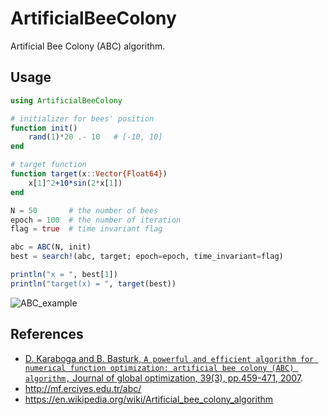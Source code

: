# ArtificialBeeColony
Artificial Bee Colony (ABC) algorithm.

## Usage
``` julia
using ArtificialBeeColony

# initializer for bees' position
function init()
    rand(1)*20 .- 10   # [-10, 10] 
end

# target function
function target(x::Vector{Float64})
    x[1]^2+10*sin(2*x[1])
end

N = 50       # the number of bees
epoch = 100  # the number of iteration
flag = true  # time invariant flag

abc = ABC(N, init)
best = search!(abc, target; epoch=epoch, time_invariant=flag)

println("x = ", best[1])
println("target(x) = ", target(best))
```

![ABC_example](http://peakbook.github.io/images/ABC_example.svg)

## References
- [D. Karaboga and B. Basturk, ``A powerful and efficient algorithm for numerical function optimization: artificial bee colony (ABC) algorithm,`` Journal of global optimization, 39(3), pp.459-471, 2007](http://link.springer.com/article/10.1007/s10898-007-9149-x).
- <http://mf.erciyes.edu.tr/abc/>
- <https://en.wikipedia.org/wiki/Artificial_bee_colony_algorithm>
